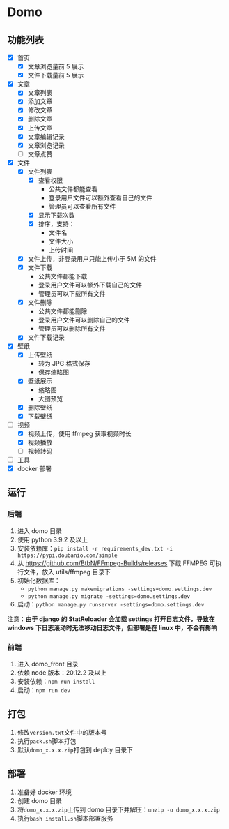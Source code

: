 # Domo

## 功能列表

- [x] 首页
  - [x] 文章浏览量前 5 展示
  - [x] 文件下载量前 5 展示
- [x] 文章
  - [x] 文章列表
  - [x] 添加文章
  - [x] 修改文章
  - [x] 删除文章
  - [x] 上传文章
  - [x] 文章编辑记录
  - [x] 文章浏览记录
  - [ ] 文章点赞
- [x] 文件
  - [x] 文件列表
    - [x] 查看权限
      - 公共文件都能查看
      - 登录用户文件可以额外查看自己的文件
      - 管理员可以查看所有文件
    - [x] 显示下载次数
    - [x] 排序，支持：
      - 文件名
      - 文件大小
      - 上传时间
  - [x] 文件上传，非登录用户只能上传小于 5M 的文件
  - [x] 文件下载
    - 公共文件都能下载
    - 登录用户文件可以额外下载自己的文件
    - 管理员可以下载所有文件
  - [x] 文件删除
    - 公共文件都能删除
    - 登录用户文件可以删除自己的文件
    - 管理员可以删除所有文件
  - [x] 文件下载记录
- [x] 壁纸
  - [x] 上传壁纸
    - 转为 JPG 格式保存
    - 保存缩略图
  - [x] 壁纸展示
    - 缩略图
    - 大图预览
  - [x] 删除壁纸
  - [x] 下载壁纸
- [ ] 视频
  - [x] 视频上传，使用 ffmpeg 获取视频时长
  - [x] 视频播放
  - [ ] 视频转码
- [ ] 工具
- [x] docker 部署

## 运行

### 后端

1. 进入 domo 目录
2. 使用 python 3.9.2 及以上
3. 安装依赖库：`pip install -r requirements_dev.txt -i https://pypi.doubanio.com/simple`
4. 从 <https://github.com/BtbN/FFmpeg-Builds/releases> 下载 FFMPEG 可执行文件，放入 utils/ffmpeg 目录下
5. 初始化数据库：
   - `python manage.py makemigrations -settings=domo.settings.dev`
   - `python manage.py migrate -settings=domo.settings.dev`
6. 启动：`python manage.py runserver -settings=domo.settings.dev`

注意：**由于 django 的 StatReloader 会加载 settings 打开日志文件，导致在 windows 下日志滚动时无法移动日志文件，但部署是在 linux 中，不会有影响**

### 前端

1. 进入 domo_front 目录
2. 依赖 node 版本：20.12.2 及以上
3. 安装依赖：`npm run install`
4. 启动：`npm run dev`

## 打包

1. 修改`version.txt`文件中的版本号
2. 执行`pack.sh`脚本打包
3. 默认`domo_x.x.x.zip`打包到 deploy 目录下

## 部署

1. 准备好 docker 环境
2. 创建 domo 目录
3. 将`domo_x.x.x.zip`上传到 domo 目录下并解压：`unzip -o domo_x.x.x.zip`
4. 执行`bash install.sh`脚本部署服务
